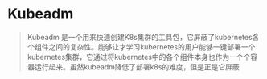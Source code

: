 # Kubeadm
>Kubeadm 是一个用来快速创建K8s集群的工具包，它屏蔽了kubernetes各个组件之间的复杂性。能够让才学习kubernetes的用户能够一键部署一个kubernetes集群，它通过将kubernetes中的各个组件本身也作为一个个容器运行起来。虽然kubeadm降低了部署k8s的难度，但是正是它屏蔽
<!--stackedit_data:
eyJoaXN0b3J5IjpbMTMyNDk1NjI5NSwtMTA3MDU3Nzk2MiwxMz
UwOTk5ODQ3XX0=
-->
